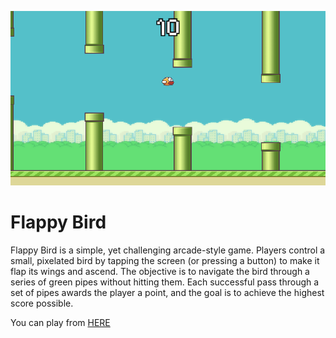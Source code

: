 ![](Assets/Pictures/FlappyBird.png)

# Flappy Bird

Flappy Bird is a simple, yet challenging arcade-style game. Players control a small, pixelated bird by tapping the screen (or pressing a button) to make it flap its wings and ascend. The objective is to navigate the bird through a series of green pipes without hitting them. Each successful pass through a set of pipes awards the player a point, and the goal is to achieve the highest score possible.

You can play from [HERE](https://noir-games.itch.io/flappy-bird)
